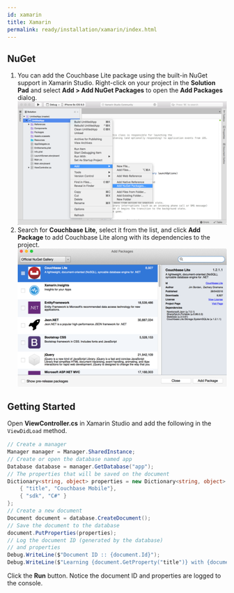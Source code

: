 ```yaml
---
id: xamarin
title: Xamarin
permalink: ready/installation/xamarin/index.html
---
```


## NuGet

1. You can add the Couchbase Lite package using the built-in NuGet support
in Xamarin Studio. Right-click on your project in the **Solution Pad**
and select **Add > Add NuGet Packages** to open the **Add Packages**
dialog.
![](img/xamarin-add-nuget.png)
2. Search for **Couchbase Lite**, select it from the list, and click **Add Package** to add Couchbase Lite along with its dependencies to the project.
![](img/xamarin-nuget.png)


## Getting Started

Open **ViewController.cs** in Xamarin Studio and add the following in the `ViewDidLoad` method.

```c#
// Create a manager
Manager manager = Manager.SharedInstance;
// Create or open the database named app
Database database = manager.GetDatabase("app");
// The properties that will be saved on the document
Dictionary<string, object> properties = new Dictionary<string, object> {
	{ "title", "Couchbase Mobile"},
	{ "sdk", "C#" }
};
// Create a new document
Document document = database.CreateDocument();
// Save the document to the database
document.PutProperties(properties);
// Log the document ID (generated by the database)
// and properties
Debug.WriteLine($"Document ID :: {document.Id}");
Debug.WriteLine($"Learning {document.GetProperty("title")} with {document.GetProperty("sdk")}");
```

Click the **Run** button. Notice the document ID and properties are logged to the console.